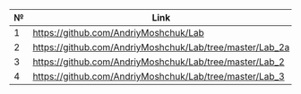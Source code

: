 № | Link
--|-------------------------------------------------------
1 | https://github.com/AndriyMoshchuk/Lab
2 | https://github.com/AndriyMoshchuk/Lab/tree/master/Lab_2a
3 | https://github.com/AndriyMoshchuk/Lab/tree/master/Lab_2
4 | https://github.com/AndriyMoshchuk/Lab/tree/master/Lab_3